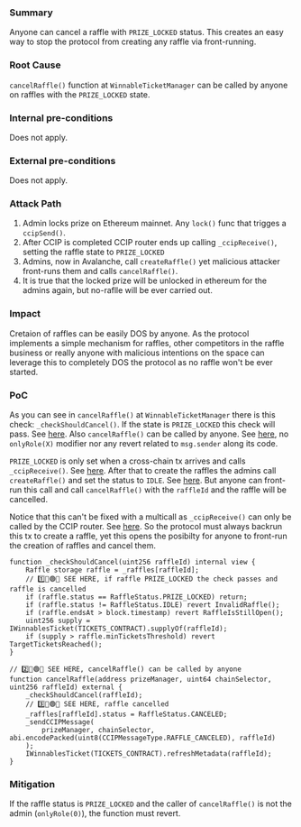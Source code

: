 ### Summary

Anyone can cancel a raffle with `PRIZE_LOCKED` status. This creates an easy way to stop the protocol from creating any raffle via front-running.

### Root Cause

`cancelRaffle()` function at `WinnableTicketManager` can be called by anyone on raffles with the `PRIZE_LOCKED` state.

### Internal pre-conditions

Does not apply.

### External pre-conditions

Does not apply.

### Attack Path

1. Admin locks prize on Ethereum mainnet. Any `lock()` func that trigges a `ccipSend()`.
2. After CCIP is completed CCIP router ends up calling `_ccipReceive()`, setting the raffle state to `PRIZE_LOCKED`
3. Admins, now in Avalanche, call `createRaffle()` yet malicious attacker front-runs them and  calls `cancelRaffle()`.
4. It is true that the locked prize will be unlocked in ethereum for the admins again, but no-raflle will be ever carried out.

### Impact

Cretaion of raffles can be easily DOS by anyone. As the protocol implements a simple mechanism for raffles, other competitors in the raffle business or really anyone with malicious intentions on the space can leverage this to completely DOS the protocol as no raffle won't be ever started.

### PoC

As you can see in `cancelRaffle()` at `WinnableTicketManager` there is this check: `_checkShouldCancel()`. If the state is `PRIZE_LOCKED` this check will pass. See [here](https://github.com/sherlock-audit/2024-08-winnables-raffles/blob/main/public-contracts/contracts/WinnablesTicketManager.sol#L436). Also `cancelRaffle()` can be called by anyone. See [here](https://github.com/sherlock-audit/2024-08-winnables-raffles/blob/main/public-contracts/contracts/WinnablesTicketManager.sol#L278), no `onlyRole(X)` modifier nor any revert related to `msg.sender` along its code.

`PRIZE_LOCKED` is only set when a cross-chain tx arrives and calls `_ccipReceive()`. See [here](https://github.com/sherlock-audit/2024-08-winnables-raffles/blob/main/public-contracts/contracts/WinnablesTicketManager.sol#L381). After that to create the raffles the admins call `createRaffle()` and set the status to `IDLE`. See [here](https://github.com/sherlock-audit/2024-08-winnables-raffles/blob/main/public-contracts/contracts/WinnablesTicketManager.sol#L264). But anyone can front-run this call and call `cancelRaffle()` with the `raffleId` and the raffle will be cancelled.

Notice that this can't be fixed with a multicall as `_ccipReceive()` can only be called by the CCIP router. See [here](https://github.com/sherlock-audit/2024-08-winnables-raffles/blob/main/public-contracts/contracts/BaseCCIPReceiver.sol#L34). So the protocol must always backrun this tx to create a raffle, yet this opens the posibilty for anyone to front-run the creation of raffles and cancel them.

```solidity
function _checkShouldCancel(uint256 raffleId) internal view {
    Raffle storage raffle = _raffles[raffleId];
    // 1️⃣🔽🟢🔽 SEE HERE, if raffle PRIZE_LOCKED the check passes and raffle is cancelled 
    if (raffle.status == RaffleStatus.PRIZE_LOCKED) return; 
    if (raffle.status != RaffleStatus.IDLE) revert InvalidRaffle();
    if (raffle.endsAt > block.timestamp) revert RaffleIsStillOpen();
    uint256 supply = IWinnablesTicket(TICKETS_CONTRACT).supplyOf(raffleId);
    if (supply > raffle.minTicketsThreshold) revert TargetTicketsReached();
}

// 2️⃣🔽🟢🔽 SEE HERE, cancelRaffle() can be called by anyone
function cancelRaffle(address prizeManager, uint64 chainSelector, uint256 raffleId) external {
    _checkShouldCancel(raffleId);
    // 3️⃣🔽🟢🔽 SEE HERE, raffle cancelled
    _raffles[raffleId].status = RaffleStatus.CANCELED;
    _sendCCIPMessage(
        prizeManager, chainSelector, abi.encodePacked(uint8(CCIPMessageType.RAFFLE_CANCELED), raffleId)
    );
    IWinnablesTicket(TICKETS_CONTRACT).refreshMetadata(raffleId);
}
```

### Mitigation

If the raffle status is `PRIZE_LOCKED` and the caller of `cancelRaffle()` is not the admin (`onlyRole(0)`), the function must revert.